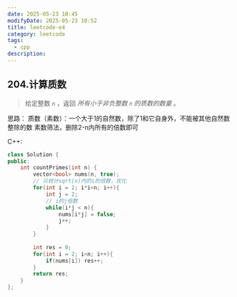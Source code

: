 ```yaml
---
date: 2025-05-23 10:45
modifyDate: 2025-05-23 10:52
title: leetcode-e4
category: leetcode
tags:
  - cpp
description:
---
```


## 204.计算质数
>给定整数 `n` ，返回 _所有小于非负整数 `n` 的质数的数量_ 。

思路：
质数（素数）：一个大于1的自然数，除了1和它自身外，不能被其他自然数整除的数
素数筛法，删除2-n内所有的倍数即可

C++:
```cpp
class Solution {
public:
    int countPrimes(int n) {
        vector<bool> nums(n, true);
        // 只统计sqrt(n)内的i的倍数，优化
        for(int i = 2; i*i<n; i++){
            int j = 2;
            // i的j倍数
            while(i*j < n){
                nums[i*j] = false;
                j++;
            }
        }
  
        int res = 0;
        for(int i = 2; i<n; i++){
            if(nums[i]) res++;
        }
        return res;
    }
};
```